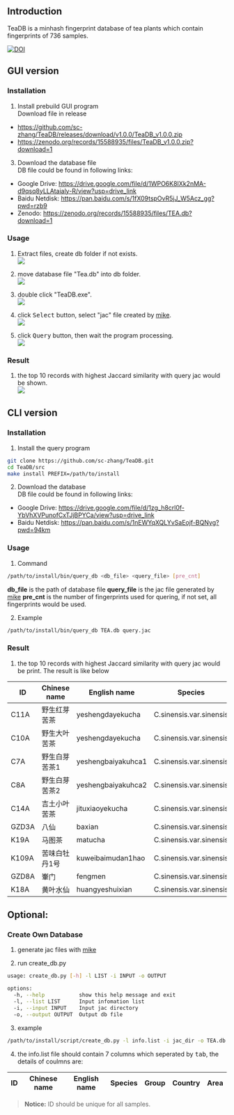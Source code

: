 ## Introduction
TeaDB is a minhash fingerprint database of tea plants which contain fingerprints of 736 samples.

[![DOI](https://zenodo.org/badge/DOI/10.5281/zenodo.15588935.svg)](https://doi.org/10.5281/zenodo.15588935)

## GUI version

### Installation
1. Install prebuild GUI program  
Download file in release
- https://github.com/sc-zhang/TeaDB/releases/download/v1.0.0/TeaDB_v1.0.0.zip
- https://zenodo.org/records/15588935/files/TeaDB_v1.0.0.zip?download=1

3. Download the database file  
DB file could be found in following links:  
- Google Drive: https://drive.google.com/file/d/1WPO6K8IXk2nMA-d9qsq8yLLAtaialy-R/view?usp=drive_link
- Baidu Netdisk: https://pan.baidu.com/s/1fX09tspOvR5jJ_W5Acz_gg?pwd=rzb9
- Zenodo: https://zenodo.org/records/15588935/files/TEA.db?download=1

### Usage
1. Extract files, create db folder if not exists.  
![](images/step1.png)

2. move database file "Tea.db" into db folder.  
![](images/step2.png)

3. double click "TeaDB.exe".  
![](images/step3.png)

4. click <kbd>Select</kbd> button, select "jac" file created by [mike](https://github.com/Argonum-Clever2/mike).  
![](images/step4.png)

5. click <kbd>Query</kbd> button, then wait the program processing.  
![](images/step5.png)

### Result
1. the top 10 records with highest Jaccard similarity with query jac would be shown.  
![](images/step6.png)


## CLI version
### Installation
1. Install the query program
```bash
git clone https://github.com/sc-zhang/TeaDB.git
cd TeaDB/src
make install PREFIX=/path/to/install
```

2. Download the database  
DB file could be found in following links:  
- Google Drive: https://drive.google.com/file/d/1zg_h8crl0f-YbVhXVPunofCxTJjBPYCa/view?usp=drive_link
- Baidu Netdisk: https://pan.baidu.com/s/1nEWYqXQLYvSaEojf-BQNyg?pwd=94km

### Usage

1. Command
```bash
/path/to/install/bin/query_db <db_file> <query_file> [pre_cnt]
```
**db_file** is the path of database file
**query_file** is the jac file generated by [mike](https://github.com/Argonum-Clever2/mike)
**pre_cnt** is the number of fingerprints used for quering, if not set, all fingerprints would be used.

2. Example
```bash
/path/to/install/bin/query_db TEA.db query.jac
```

### Result
1. the top 10 records with highest Jaccard similarity with query jac would be print. The result is like below

|ID|Chinese name|English name|Species|Group|Country|Area|Similarity|
|---|---|---|---|---|---|---|---|
|C11A|野生红芽苦茶|yeshengdayekucha|C.sinensis.var.sinensis|CSS.G1|China|Fujian|1|
|C10A|野生大叶苦茶|yeshengdayekucha|C.sinensis.var.sinensis|CSS.G1|China|Fujian|0.357936|
|C7A|野生白芽苦茶1|yeshengbaiyakuhca1|C.sinensis.var.sinensis|CSS.G1|China|Fujian|0.314573|
|C8A|野生白芽苦茶2|yeshengbaiyakuhca2|C.sinensis.var.sinensis|CSS.G1|China|Fujian|0.314535|
|C14A|吉土小叶苦茶|jituxiaoyekucha|C.sinensis.var.sinensis|CSS.G1|China|Guangdong|0.292489|
|GZD3A|八仙|baxian|C.sinensis.var.sinensis|CSS.G1|China|Fujian|0.28172|
|K19A|马图茶|matucha|C.sinensis.var.sinensis|CSS.G1|China|Guangdong|0.280125|
|K109A|苦味白牡丹1号|kuweibaimudan1hao|C.sinensis.var.sinensis|CSS.G1|China|Fujian|0.279485|
|GZD8A|輋门|fengmen|C.sinensis.var.sinensis|CSS.G1|China|Guangdong|0.275496|
|K18A|黄叶水仙|huangyeshuixian|C.sinensis.var.sinensis|CSS.G1|China|Fujian|0.271065|

## Optional:
### Create Own Database
1. generate jac files with [mike](https://github.com/Argonum-Clever2/mike)

2. run create_db.py
```bash
usage: create_db.py [-h] -l LIST -i INPUT -o OUTPUT

options:
  -h, --help           show this help message and exit
  -l, --list LIST      Input infomation list
  -i, --input INPUT    Input jac directory
  -o, --output OUTPUT  Output db file
```

3. example
```bash
/path/to/install/script/create_db.py -l info.list -i jac_dir -o TEA.db
```

4. the info.list file should contain 7 columns which seperated by <kbd>tab</kbd>, the details of coulmns are:

|ID|Chinese name|English name|Species|Group|Country|Area|
|---|---|---|---|---|---|---|

> **Notice:** ID should be unique for all samples.
